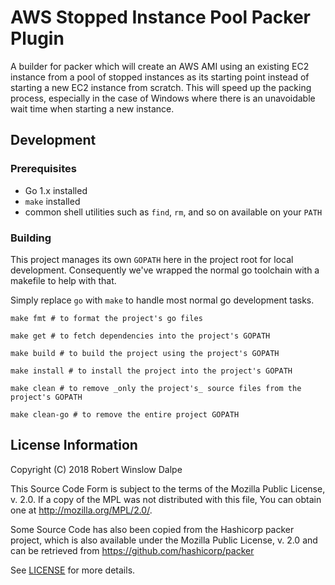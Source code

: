 # AWS Stopped Instance Pool Packer Plugin

A builder for packer which will create an AWS AMI using an existing EC2 instance
from a pool of stopped instances as its starting point instead of starting a new
EC2 instance from scratch. This will speed up the packing process, especially in
the case of Windows where there is an unavoidable wait time when starting a
new instance.

## Development

### Prerequisites

* Go 1.x installed
* `make` installed
* common shell utilities such as `find`, `rm`, and so on available on your `PATH`

### Building

This project manages its own `GOPATH` here in the project root for local
development. Consequently we've wrapped the normal go toolchain with a makefile
to help with that.

Simply replace `go` with `make` to handle most normal go development tasks.

```
make fmt # to format the project's go files
```

```
make get # to fetch dependencies into the project's GOPATH
```

```
make build # to build the project using the project's GOPATH
```

```
make install # to install the project into the project's GOPATH
```

```
make clean # to remove _only the project's_ source files from the project's GOPATH
```

```
make clean-go # to remove the entire project GOPATH
```

## License Information

Copyright (C) 2018 Robert Winslow Dalpe

This Source Code Form is subject to the terms of the Mozilla Public
License, v. 2.0. If a copy of the MPL was not distributed with this
file, You can obtain one at <http://mozilla.org/MPL/2.0/>.

Some Source Code has also been copied from the Hashicorp packer project, which
is also available under the Mozilla Public License, v. 2.0 and can be retrieved
from <https://github.com/hashicorp/packer>

See [LICENSE](LICENSE) for more details.
